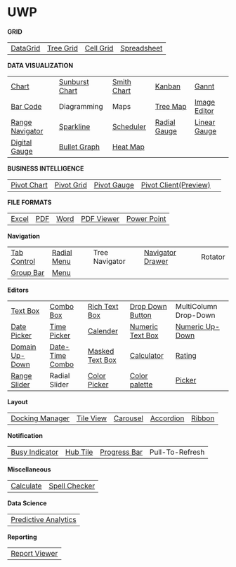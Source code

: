 # UWP

<b>GRID</b>
<table>
<tr>
<td>
<a href="SfDataGrid">DataGrid</a>
</td>
<td>
<a href="SfTreeGrid">Tree Grid</a>
</td>
<td>
<a href="SfCellGrid">Cell Grid</a>
</td>
<td>
<a href="SfSpreadsheet">Spreadsheet</a>
</td>
</tr>
</table>

<b> DATA VISUALIZATION</b>
<table>
<tr>
<td>
<a href="SfChart">Chart</a>
</td>
<td>
<a href="SfSunburstChart">Sunburst Chart</a>
</td>
<td>
<a href="SfSmithChart">Smith Chart</a>
</td>
<td>
<a href="SfKanban">Kanban</a>
</td>
<td>
<a href="SfGantt">Gannt</a>
</td>
</tr>
  <tr>
<td>
<a href="Barcode">Bar Code</a>
</td>
<td>
Diagramming
</td>
<td>
Maps
</td>
<td>
<a href="TreeMap">Tree Map</a>
</td>
<td>
<a href="ImageEditor">Image Editor</a>
</td>
</tr>
  <tr>
<td>
<a href="SfRangeNavigator">Range Navigator</a>
</td>
<td>
<a href="SfSparkline">Sparkline</a>
</td>
<td>
<a href="Schedule">Scheduler</a>
</td>
<td>
<a href="Gauge">Radial Gauge</a>
</td>
<td>
<a href="Gauge">Linear Gauge</a>
</td>
</tr>
   <tr>
<td>
<a href="Gauge">Digital Gauge</a>
</td>
<td>
<a href="BulletGraph">Bullet Graph</a>
</td>
<td>
<a href="HeatMap">Heat Map</a>
</td>
<td>

</td>
<td>

</td>
</tr>
</table>

<b> BUSINESS INTELLIGENCE</b>
<table>
<tr>
<td>
<a href="PivotChart">Pivot Chart</a>
</td>
<td>
<a href="PivotGrid">Pivot Grid</a>
</td>
<td>
<a href="PivotGauge">Pivot Gauge</a>
</td>
<td>
<a href="PivotClient">Pivot Client(Preview)</a>
</td>
<td>

</td>
</tr>
</table>

<b> FILE FORMATS</b>
<table>
<tr>
<td>
<a href="XlsIO">Excel</a>
</td>
<td>
<a href="PDF">PDF</a>
</td>
<td>
<a href="DocIO">Word</a>
</td>
<td>
<a href="PdfViewer">PDF Viewer</a>
</td>
<td>
<a href="Presentation">Power Point</a>
</td>
</tr>
  </table>

<b> Navigation</b>
<table>
<tr>
<td>
<a href="TabControl">Tab Control</a>
</td>
<td>
<a href="RadialMenu">Radial Menu</a>
</td>
<td>
Tree Navigator
</td>
<td>
<a href="Navigation">Navigator Drawer</a>
</td>
<td>
Rotator
</td>
</tr>
<tr>
<td>
<a href="GroupBar">Group Bar</a>
</td>
<td>
<a href="Menu">Menu</a>
</td>
<td>

</td>
<td>

</td>
<td>

</td>
</tr>
</table>

<b> Editors</b>
<table>
<tr>
<td>
<a href="Editors/Controls/TextEdit">Text Box</a>
</td>
<td>
<a href="Editors/Controls/ComboBox">Combo Box</a>
</td>
<td>
<a href="RichTextEditor">Rich Text Box</a>
</td>
<td>
<a href="Editor/Editors/Controls">Drop Down Button</a>
</td>
<td>
MultiColumn Drop-Down
</td>
</tr>
  <tr>
<td>
<a href="Editor/DateTimePickers">Date Picker</a>
</td>
<td>
<a href="Editor/DateTimePickers">Time Picker</a>
</td>
<td>
<a href="Calendar">Calender</a>
</td>
<td>
<a href="Editors/Controls/NumericTextEdit">Numeric Text Box</a>
</td>
<td>
  <a href="NumericUpDown">Numeric Up-Down</a>
</td>
</tr>
   <tr>
<td>
<a href="DomainUpDown">Domain Up-Down</a>
</td>
<td>
<a href="DateTimePickers">Date-Time Combo</a>
</td>
<td>
<a href="Editors/Controls/MaskedEdit">Masked Text Box</a>
</td>
<td>
<a href="Editors/Controls/CalculatorSample.xaml">Calculator</a>
</td>
<td>
  <a href="RatingControl">Rating</a>
</td>
  </tr>
   <tr>
<td>
<a href="RangeSlider">Range Slider</a>
</td>
<td>
Radial Slider
</td>
<td>
<a href="ColorPickers/View">Color Picker</a>
</td>
<td>
<a href="ColorPickers/View">Color palette</a>
</td>
<td>
  <a href="Picker">Picker</a>
</td>
  </tr>
  </table>
  
  <b> Layout</b>
<table>
<tr>
<td>
<a href="Docking%20Manager">Docking Manager</a>
</td>
<td>
<a href="TileView">Tile View</a>
</td>
<td>
<a href="Carousel">Carousel</a>
</td>
<td>
<a href="Accordion">Accordion</a>
</td>
<td>
<a href="Ribbon">Ribbon</a>
</td>
</tr>
  </table>
  
  
<b> Notification</b>
<table>
<tr>
<td>
<a href="BusyIndicator">Busy Indicator</a>
</td>
<td>
<a href="HubTiles">Hub Tile</a>
</td>
<td>
<a href="ProgressBar">Progress Bar</a>
</td>
<td>
Pull-To-Refresh
</td>

</tr>
  </table>

<b> Miscellaneous</b>
<table>
<tr>
<td>
<a href="Calculate">Calculate</a>
</td>
<td>
<a href="SpellChecker">Spell Checker</a>
</td>
</tr>
  </table>

<b> Data Science</b>
<table>
<tr>
<td>
<a href="PredictiveAnalytics">Predictive Analytics</a>
</td>
</tr>
  </table>
  
  <b> Reporting</b>
<table>
<tr>
<td>
<a href="ReportViewer">Report Viewer</a>
</td>
</tr>
  </table>
  
 
  
